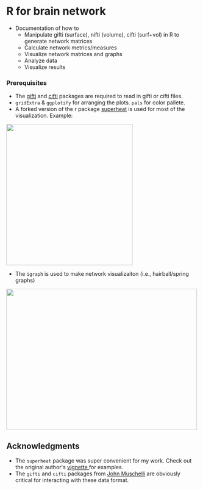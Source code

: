# R for brain network

* Documentation of how to 
  * Manipulate gifti (surface), nifti (volume), cifti (surf+vol) in R to generate network matrices
  * Calculate network metrics/measures
  * Visualize network matrices and graphs
  * Analyze data 
  * Visualize results

### Prerequisites

* The [gifti](https://github.com/muschellij2/gifti) and [cifti](https://github.com/muschellij2/cifti) packages are required to read in gifti or cifti files. 
* `gridExtra` & `ggplotify` for arranging the plots. `pals` for color pallete. 
* A forked version of the r package [superheat](https://github.com/mychan24/superheat) is used for most of the visualization. Example:  
<img src="https://raw.githubusercontent.com/mychan24/r-for-brain-network/master/docs/matrix.png" width="331" height="370">

* The `igraph` is used to make network visualizaiton (i.e., hairball/spring graphs)
<img src="https://raw.githubusercontent.com/mychan24/r-for-brain-network/master/docs/spring.png" width="500" height="370">

## Acknowledgments

* The `superheat` package was super convenient for my work. Check out the original author's [vignette ](https://rlbarter.github.io/superheat/) for examples. 
* The `gifti` and `cifti` packages from [John Muschelli](https://github.com/muschellij2) are obviously critical for interacting with these data format. 
